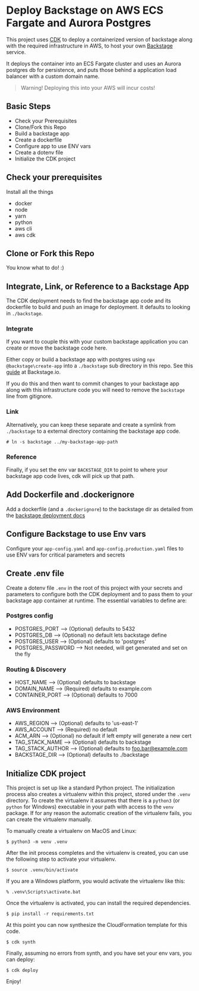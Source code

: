 
# Deploy Backstage on AWS ECS Fargate and Aurora Postgres
This project uses [CDK](https://docs.aws.amazon.com/cdk/latest/guide/home.html) to deploy a containerized version of backstage along with the required infrastructure in AWS, to host your own [Backstage](https://backstage.io) service.

It deploys the container into an ECS Fargate cluster and uses an Aurora postgres db for persistence, and puts those behind a application load balancer with a custom domain name.

> Warning! Deploying this into your AWS will incur costs! 

## Basic Steps

* Check your Prerequisites
* Clone/Fork this Repo
* Build a backstage app
* Create a dockerfile 
* Configure app to use ENV vars
* Create a dotenv file 
* Initialize the CDK project

## Check your prerequisites
Install all the things

* docker
* node 
* yarn
* python
* aws cli
* aws cdk

## Clone or Fork this Repo
You know what to do! :)


## Integrate, Link, or Reference to a Backstage App
The CDK deployment needs to find the backstage app code and its dockerfile to build and push an image for deployment. It defaults to looking in `./backstage`. 

### Integrate
If you want to couple this with your custom backstage application you can create or move the backstage code here.

Either copy or build a backstage app with postgres using `npx @backstage\create-app` into a `./backstage` sub directory in this repo. See this [guide]() at Backstage.io.

If you do this and then want to commit changes to your backstage app along with this infrastructure code you will need to remove the `backstage` line from gitignore.  

### Link
Alternatively, you can keep these separate and create a symlink from `./backstage` to a external directory containing the backstage app code.  
```
# ln -s backstage ../my-backstage-app-path 
```

### Reference
Finally, if you set the env var `BACKSTAGE_DIR` to point to where your backstage app code lives, cdk will pick up that path.


## Add Dockerfile and .dockerignore
Add a dockerfile (and a `.dockerignore`) to the backstage dir as detailed from the [backstage deployment docs](https://backstage.io/docs/getting-started/deployment-other#docker) 


## Configure Backstage to use Env vars
Configure your `app-config.yaml` and `app-config.production.yaml` files to use ENV vars for critical parameters and secrets


## Create .env file
Create a dotenv file `.env` in the root of this project with your secrets and parameters to configure both the CDK deployment and to pass them to your backstage app container at runtime.
The essential variables to define are:

### Postgres config
* POSTGRES_PORT --> (Optional) defaults to 5432
* POSTGRES_DB --> (Optional) no default lets backstage define
* POSTGRES_USER --> (Optional) defaults to 'postgres'
* POSTGRES_PASSWORD --> Not needed, will get generated and set on the fly

### Routing & Discovery
* HOST_NAME --> (Optional) defaults to backstage
* DOMAIN_NAME --> (Required) defaults to example.com
* CONTAINER_PORT --> (Optional) defaults to 7000

### AWS Environment
* AWS_REGION --> (Optional) defaults to 'us-east-1'
* AWS_ACCOUNT --> (Required) no default
* ACM_ARN --> (Optional) no default if left empty will generate a new cert
* TAG_STACK_NAME --> (Optional) defaults to backstage
* TAG_STACK_AUTHOR --> (Optional) defaults to foo.bar@example.com
* BACKSTAGE_DIR --> (Optional) defaults to ./backstage


## Initialize CDK project
This project is set up like a standard Python project.  The initialization
process also creates a virtualenv within this project, stored under the `.venv`
directory.  To create the virtualenv it assumes that there is a `python3`
(or `python` for Windows) executable in your path with access to the `venv`
package. If for any reason the automatic creation of the virtualenv fails,
you can create the virtualenv manually.

To manually create a virtualenv on MacOS and Linux:

```
$ python3 -m venv .venv
```

After the init process completes and the virtualenv is created, you can use the following
step to activate your virtualenv.

```
$ source .venv/bin/activate
```

If you are a Windows platform, you would activate the virtualenv like this:

```
% .venv\Scripts\activate.bat
```

Once the virtualenv is activated, you can install the required dependencies.

```
$ pip install -r requirements.txt
```

At this point you can now synthesize the CloudFormation template for this code.

```
$ cdk synth
```
Finally, assuming no errors from synth, and you have set your env vars, you can deploy:

```
$ cdk deploy
```

Enjoy!
